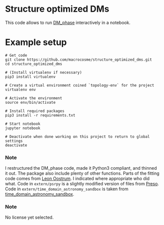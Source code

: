 # Structure optimized DMs

This code allows to run [DM_phase](https://github.com/danielemichilli/DM_phase) interactively in a notebook. 

# Example setup

```shell
# Get code
git clone https://github.com/macrocosme/structure_optimized_dms.git
cd structure_optimized_dms

# (Install virtualenv if necessary)
pip3 install virtualenv

# Create a virtual environment coined `topology-env` for the project
virtualenv env

# Activate the environment
source env/bin/activate

# Install required packages
pip3 install -r requirements.txt

# Start notebook
jupyter notebook

# Deactivate when done working on this project to return to global settings
deactivate
```

### Note

I restructured the DM_phase code, made it Python3 compliant, and thinned it out. The package also include plenty of other functions. Parts of the fitting code comes from [Leon Oostrum](https://github.com/loostrum). I indicated where appropriate who did what. Code in `extern/psrpy` is a slightly modified version of files from [Preso](https://github.com/scottransom/presto). Code in `extern/time_domain_astronomy_sandbox` is taken from [time_domain_astronomy_sandbox](https://github.com/macrocosme/time_domain_astronomy_sandbox). 

### Note

No license yet selected.
